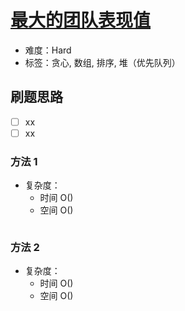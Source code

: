 # [最大的团队表现值](https://leetcode-cn.com/problems/maximum-performance-of-a-team/)

- 难度：Hard
- 标签：贪心, 数组, 排序, 堆（优先队列）

## 刷题思路

- [ ] xx
- [ ] xx

### 方法 1

- 复杂度：
    - 时间 O()
    - 空间 O()

``` js

```

### 方法 2

- 复杂度：
    - 时间 O()
    - 空间 O()

``` js

```
